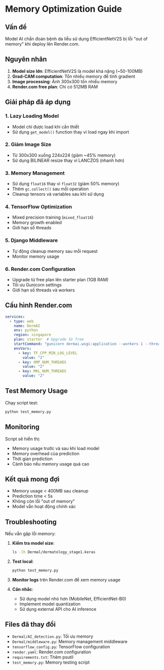 # Memory Optimization Guide

## Vấn đề
Model AI chẩn đoán bệnh da liễu sử dụng EfficientNetV2S bị lỗi "out of memory" khi deploy lên Render.com.

## Nguyên nhân
1. **Model size lớn**: EfficientNetV2S là model khá nặng (~50-100MB)
2. **Grad-CAM computation**: Tốn nhiều memory để tính gradient
3. **Image processing**: Ảnh 300x300 tốn nhiều memory
4. **Render.com free plan**: Chỉ có 512MB RAM

## Giải pháp đã áp dụng

### 1. Lazy Loading Model
- Model chỉ được load khi cần thiết
- Sử dụng `get_model()` function thay vì load ngay khi import

### 2. Giảm Image Size
- Từ 300x300 xuống 224x224 (giảm ~45% memory)
- Sử dụng BILINEAR resize thay vì LANCZOS (nhanh hơn)

### 3. Memory Management
- Sử dụng `float16` thay vì `float32` (giảm 50% memory)
- Thêm `gc.collect()` sau mỗi operation
- Cleanup tensors và variables sau khi sử dụng

### 4. TensorFlow Optimization
- Mixed precision training (`mixed_float16`)
- Memory growth enabled
- Giới hạn số threads

### 5. Django Middleware
- Tự động cleanup memory sau mỗi request
- Monitor memory usage

### 6. Render.com Configuration
- Upgrade từ free plan lên starter plan (1GB RAM)
- Tối ưu Gunicorn settings
- Giới hạn số threads và workers

## Cấu hình Render.com

```yaml
services:
  - type: web
    name: DermAI
    env: python
    region: singapore
    plan: starter  # Upgrade từ free
    startCommand: "gunicorn dermai.wsgi:application --workers 1 --threads 2 --timeout 300 --max-requests 100 --max-requests-jitter 10 --preload"
    envVars:
      - key: TF_CPP_MIN_LOG_LEVEL
        value: "2"
      - key: OMP_NUM_THREADS
        value: "2"
      - key: MKL_NUM_THREADS
        value: "2"
```

## Test Memory Usage

Chạy script test:
```bash
python test_memory.py
```

## Monitoring

Script sẽ hiển thị:
- Memory usage trước và sau khi load model
- Memory overhead của prediction
- Thời gian prediction
- Cảnh báo nếu memory usage quá cao

## Kết quả mong đợi

- Memory usage < 400MB sau cleanup
- Prediction time < 5s
- Không còn lỗi "out of memory"
- Model vẫn hoạt động chính xác

## Troubleshooting

Nếu vẫn gặp lỗi memory:

1. **Kiểm tra model size**:
   ```bash
   ls -lh Dermal/dermatology_stage1.keras
   ```

2. **Test local**:
   ```bash
   python test_memory.py
   ```

3. **Monitor logs** trên Render.com để xem memory usage

4. **Cân nhắc**:
   - Sử dụng model nhỏ hơn (MobileNet, EfficientNet-B0)
   - Implement model quantization
   - Sử dụng external API cho AI inference

## Files đã thay đổi

- `Dermal/AI_detection.py`: Tối ưu memory
- `Dermal/middleware.py`: Memory management middleware
- `tensorflow_config.py`: TensorFlow configuration
- `render.yaml`: Render.com configuration
- `requirements.txt`: Thêm psutil
- `test_memory.py`: Memory testing script